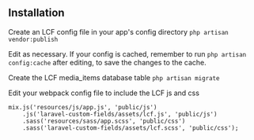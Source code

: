 ## Installation

Create an LCF config file in your app's config directory
`php artisan vendor:publish`

Edit as necessary.
If your config is cached, remember to run `php artisan config:cache` after editing, to save the changes to the cache.

Create the LCF media_items database table
`php artisan migrate`

Edit your webpack config file to include the LCF js and css
```
mix.js('resources/js/app.js', 'public/js')
    .js('laravel-custom-fields/assets/lcf.js', 'public/js')
    .sass('resources/sass/app.scss', 'public/css')
    .sass('laravel-custom-fields/assets/lcf.scss', 'public/css');
```
